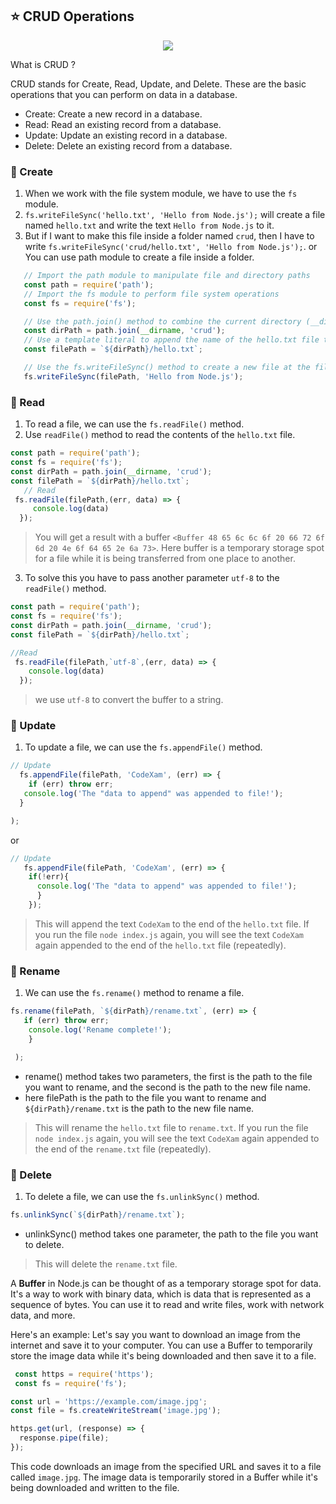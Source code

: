 ## ⭐ CRUD Operations


  <p align="center">
      <img style={{ position: "relative" ,opacity: 1 ,borderRadius: "10px" ,overflow: "hidden" , marginTop:"20px" , marginBottom: "20px"}}
          src="https://media.giphy.com/media/l4KhMR4p58zFZZlSg/giphy.gif"/>
    </p>


 <h12 className ="font-bold text-2xl sm:text-4xl text-gray-800 dark:text-gray-400 align-left mt-8">
 What is CRUD ?
 </h12>

<p className="text-xl sm:text-2xl text-gray-800 dark:text-gray-400 align-left mt-8">
  CRUD stands for Create, Read, Update, and Delete. These are the basic operations that you can perform on data in a database.

   - Create: Create a new record in a database.
   - Read: Read an existing record from a database.
   - Update: Update an existing record in a database.
   - Delete: Delete an existing record from a database.

   

### 📝 Create

1. When we work with the file system module, we have to use the `fs` module.
2. `fs.writeFileSync('hello.txt', 'Hello from Node.js');` will create a file named `hello.txt` and write the text `Hello from Node.js` to it.
3. But if I want to make this file inside a folder named `crud`, then I have to write `fs.writeFileSync('crud/hello.txt', 'Hello from Node.js');`.
       or
You can use path module to create a file inside a folder.
```js
   // Import the path module to manipulate file and directory paths
   const path = require('path');
   // Import the fs module to perform file system operations
   const fs = require('fs');

   // Use the path.join() method to combine the current directory (__dirname) and the name of the crud folder into a single path
   const dirPath = path.join(__dirname, 'crud');
   // Use a template literal to append the name of the hello.txt file to the dirPath variable and store the result in filePath
   const filePath = `${dirPath}/hello.txt`;

   // Use the fs.writeFileSync() method to create a new file at the filePath location and write a string of text to it
   fs.writeFileSync(filePath, 'Hello from Node.js');
```

### 📝 Read

1. To read a file, we can use the `fs.readFile()` method.
2. Use `readFile()` method to read the contents of the `hello.txt` file.
```js
const path = require('path');
const fs = require('fs');
const dirPath = path.join(__dirname, 'crud');
const filePath = `${dirPath}/hello.txt`;
   // Read
 fs.readFile(filePath,(err, data) => {
     console.log(data)
  });
```
> You will get a result with a buffer `<Buffer 48 65 6c 6c 6f 20 66 72 6f 6d 20 4e 6f 64 65 2e 6a 73>`. Here buffer is a temporary storage spot for a file while it is being transferred from one place to another.
3. To solve this you have to pass another parameter `utf-8` to the `readFile()` method.
```js
const path = require('path');
const fs = require('fs');
const dirPath = path.join(__dirname, 'crud');
const filePath = `${dirPath}/hello.txt`;

//Read
 fs.readFile(filePath,`utf-8`,(err, data) => {
    console.log(data)
  });
```
> we use `utf-8` to convert the buffer to a string.

### 📝 Update
1. To update a file, we can use the `fs.appendFile()` method.

```js
// Update
  fs.appendFile(filePath, 'CodeXam', (err) => {
    if (err) throw err;
   console.log('The "data to append" was appended to file!');
  }

);

```

or

```js
// Update
   fs.appendFile(filePath, 'CodeXam', (err) => {
    if(!err){
      console.log('The "data to append" was appended to file!');
      }
    });
```

> This will append the text `CodeXam` to the end of the `hello.txt` file.
> If you run the file `node index.js` again, you will see the text `CodeXam` again appended to the end of the `hello.txt` file (repeatedly).

### 📝 Rename

1. We can use the `fs.rename()` method to rename a file.
```js
fs.rename(filePath, `${dirPath}/rename.txt`, (err) => {
   if (err) throw err;
    console.log('Rename complete!');
    }

 );
```
- rename() method takes two parameters, the first is the path to the file you want to rename, and the second is the path to the new file name.
- here filePath is the path to the file you want to rename and `${dirPath}/rename.txt` is the path to the new file name.
> This will rename the `hello.txt` file to `rename.txt`.
> If you run the file `node index.js` again, you will see the text `CodeXam` again appended to the end of the `rename.txt` file (repeatedly).


### 📝 Delete

1. To delete a file, we can use the `fs.unlinkSync()` method.
```js
fs.unlinkSync(`${dirPath}/rename.txt`);
```
- unlinkSync() method takes one parameter, the path to the file you want to delete.
> This will delete the `rename.txt` file.



A **Buffer** in Node.js can be thought of as a temporary storage spot for data. It's a way to work with binary data, which is data that is represented as a sequence of bytes. You can use it to read and write files, work with network data, and more.

Here's an example: Let's say you want to download an image from the internet and save it to your computer. You can use a Buffer to temporarily store the image data while it's being downloaded and then save it to a file.

```javascript
 const https = require('https');
 const fs = require('fs');

const url = 'https://example.com/image.jpg';
const file = fs.createWriteStream('image.jpg');

https.get(url, (response) => {
  response.pipe(file);
});
```

This code downloads an image from the specified URL and saves it to a file called `image.jpg`. The image data is temporarily stored in a Buffer while it's being downloaded and written to the file.

